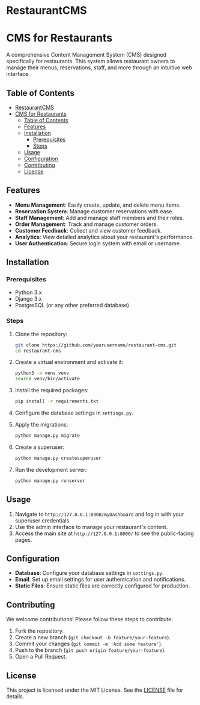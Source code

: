 # RestaurantCMS
# CMS for Restaurants

A comprehensive Content Management System (CMS) designed specifically for restaurants. This system allows restaurant owners to manage their menus, reservations, staff, and more through an intuitive web interface.

## Table of Contents

- [RestaurantCMS](#restaurantcms)
- [CMS for Restaurants](#cms-for-restaurants)
  - [Table of Contents](#table-of-contents)
  - [Features](#features)
  - [Installation](#installation)
    - [Prerequisites](#prerequisites)
    - [Steps](#steps)
  - [Usage](#usage)
  - [Configuration](#configuration)
  - [Contributing](#contributing)
  - [License](#license)

## Features

- **Menu Management**: Easily create, update, and delete menu items.
- **Reservation System**: Manage customer reservations with ease.
- **Staff Management**: Add and manage staff members and their roles.
- **Order Management**: Track and manage customer orders.
- **Customer Feedback**: Collect and view customer feedback.
- **Analytics**: View detailed analytics about your restaurant's performance.
- **User Authentication**: Secure login system with email or username.

## Installation

### Prerequisites

- Python 3.x
- Django 3.x
- PostgreSQL (or any other preferred database)

### Steps

1. Clone the repository:
    ```sh
    git clone https://github.com/yourusername/restaurant-cms.git
    cd restaurant-cms
    ```

2. Create a virtual environment and activate it:
    ```sh
    python3 -m venv venv
    source venv/bin/activate
    ```

3. Install the required packages:
    ```sh
    pip install -r requirements.txt
    ```

4. Configure the database settings in `settings.py`.

5. Apply the migrations:
    ```sh
    python manage.py migrate
    ```

6. Create a superuser:
    ```sh
    python manage.py createsuperuser
    ```

7. Run the development server:
    ```sh
    python manage.py runserver
    ```

## Usage

1. Navigate to `http://127.0.0.1:8000/myDashboard` and log in with your superuser credentials.
2. Use the admin interface to manage your restaurant's content.
3. Access the main site at `http://127.0.0.1:8000/` to see the public-facing pages.

## Configuration

- **Database**: Configure your database settings in `settings.py`.
- **Email**: Set up email settings for user authentication and notifications.
- **Static Files**: Ensure static files are correctly configured for production.

## Contributing

We welcome contributions! Please follow these steps to contribute:

1. Fork the repository.
2. Create a new branch (`git checkout -b feature/your-feature`).
3. Commit your changes (`git commit -m 'Add some feature'`).
4. Push to the branch (`git push origin feature/your-feature`).
5. Open a Pull Request.

## License

This project is licensed under the MIT License. See the [LICENSE](LICENSE) file for details.
